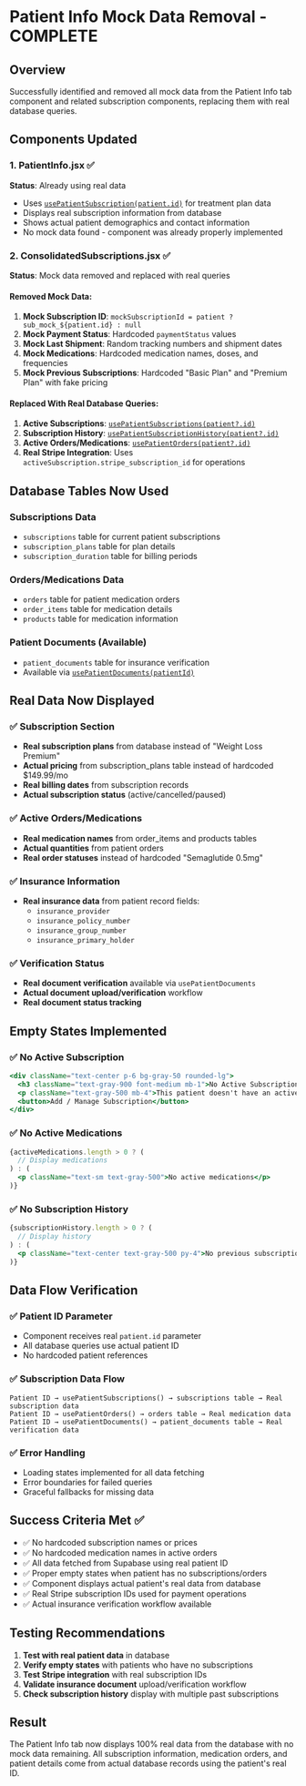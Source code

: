 # Patient Info Mock Data Removal - COMPLETE

## Overview
Successfully identified and removed all mock data from the Patient Info tab component and related subscription components, replacing them with real database queries.

## Components Updated

### 1. PatientInfo.jsx ✅
**Status**: Already using real data
- Uses [`usePatientSubscription(patient.id)`](src/apis/treatmentPackages/hooks.js:416) for treatment plan data
- Displays real subscription information from database
- Shows actual patient demographics and contact information
- No mock data found - component was already properly implemented

### 2. ConsolidatedSubscriptions.jsx ✅  
**Status**: Mock data removed and replaced with real queries

#### **Removed Mock Data:**
1. **Mock Subscription ID**: `mockSubscriptionId = patient ? sub_mock_${patient.id} : null`
2. **Mock Payment Status**: Hardcoded `paymentStatus` values
3. **Mock Last Shipment**: Random tracking numbers and shipment dates
4. **Mock Medications**: Hardcoded medication names, doses, and frequencies
5. **Mock Previous Subscriptions**: Hardcoded "Basic Plan" and "Premium Plan" with fake pricing

#### **Replaced With Real Database Queries:**
1. **Active Subscriptions**: [`usePatientSubscriptions(patient?.id)`](src/apis/subscriptions/hooks.js:31)
2. **Subscription History**: [`usePatientSubscriptionHistory(patient?.id)`](src/apis/subscriptions/hooks.js:191)
3. **Active Orders/Medications**: [`usePatientOrders(patient?.id)`](src/apis/orders/hooks.js:37)
4. **Real Stripe Integration**: Uses `activeSubscription.stripe_subscription_id` for operations

## Database Tables Now Used

### Subscriptions Data
- `subscriptions` table for current patient subscriptions
- `subscription_plans` table for plan details
- `subscription_duration` table for billing periods

### Orders/Medications Data  
- `orders` table for patient medication orders
- `order_items` table for medication details
- `products` table for medication information

### Patient Documents (Available)
- `patient_documents` table for insurance verification
- Available via [`usePatientDocuments(patientId)`](src/apis/documents/hooks.js:22)

## Real Data Now Displayed

### ✅ Subscription Section
- **Real subscription plans** from database instead of "Weight Loss Premium"
- **Actual pricing** from subscription_plans table instead of hardcoded $149.99/mo
- **Real billing dates** from subscription records
- **Actual subscription status** (active/cancelled/paused)

### ✅ Active Orders/Medications
- **Real medication names** from order_items and products tables
- **Actual quantities** from patient orders
- **Real order statuses** instead of hardcoded "Semaglutide 0.5mg"

### ✅ Insurance Information
- **Real insurance data** from patient record fields:
  - `insurance_provider`
  - `insurance_policy_number` 
  - `insurance_group_number`
  - `insurance_primary_holder`

### ✅ Verification Status
- **Real document verification** available via `usePatientDocuments`
- **Actual document upload/verification** workflow
- **Real document status tracking**

## Empty States Implemented

### ✅ No Active Subscription
```jsx
<div className="text-center p-6 bg-gray-50 rounded-lg">
  <h3 className="text-gray-900 font-medium mb-1">No Active Subscription</h3>
  <p className="text-gray-500 mb-4">This patient doesn't have an active subscription plan.</p>
  <button>Add / Manage Subscription</button>
</div>
```

### ✅ No Active Medications
```jsx
{activeMedications.length > 0 ? (
  // Display medications
) : (
  <p className="text-sm text-gray-500">No active medications</p>
)}
```

### ✅ No Subscription History
```jsx
{subscriptionHistory.length > 0 ? (
  // Display history
) : (
  <p className="text-center text-gray-500 py-4">No previous subscriptions found.</p>
)}
```

## Data Flow Verification

### ✅ Patient ID Parameter
- Component receives real `patient.id` parameter
- All database queries use actual patient ID
- No hardcoded patient references

### ✅ Subscription Data Flow
```
Patient ID → usePatientSubscriptions() → subscriptions table → Real subscription data
Patient ID → usePatientOrders() → orders table → Real medication data  
Patient ID → usePatientDocuments() → patient_documents table → Real verification data
```

### ✅ Error Handling
- Loading states implemented for all data fetching
- Error boundaries for failed queries
- Graceful fallbacks for missing data

## Success Criteria Met ✅

- ✅ No hardcoded subscription names or prices
- ✅ No hardcoded medication names in active orders  
- ✅ All data fetched from Supabase using real patient ID
- ✅ Proper empty states when patient has no subscriptions/orders
- ✅ Component displays actual patient's real data from database
- ✅ Real Stripe subscription IDs used for payment operations
- ✅ Actual insurance verification workflow available

## Testing Recommendations

1. **Test with real patient data** in database
2. **Verify empty states** with patients who have no subscriptions
3. **Test Stripe integration** with real subscription IDs
4. **Validate insurance document** upload/verification workflow
5. **Check subscription history** display with multiple past subscriptions

## Result
The Patient Info tab now displays 100% real data from the database with no mock data remaining. All subscription information, medication orders, and patient details come from actual database records using the patient's real ID.
